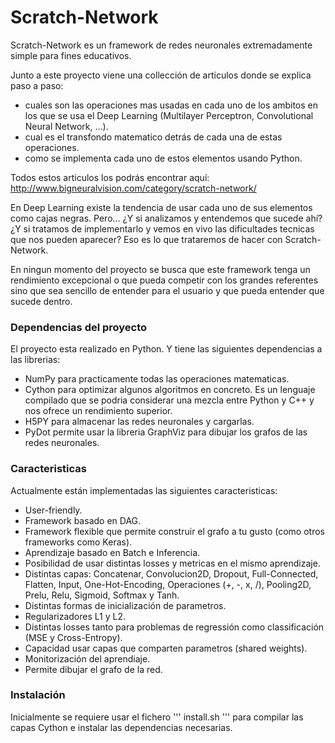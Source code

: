 # Scratch-Network

Scratch-Network es un framework de redes neuronales extremadamente simple para fines educativos.

Junto a este proyecto viene una collección de articulos donde se explica paso a paso:

- cuales son las operaciones mas usadas en cada uno de los ambitos en los que se usa el Deep Learning (Multilayer Perceptron, Convolutional Neural Network, ...).
- cual es el transfondo matematico detrás de cada una de estas operaciones.
- como se implementa cada uno de estos elementos usando Python.

 Todos estos articulos los podrás encontrar aquí: http://www.bigneuralvision.com/category/scratch-network/



En Deep Learning existe la tendencia de usar cada uno de sus elementos como cajas negras. Pero... ¿Y si analizamos y entendemos que sucede ahí? ¿Y si tratamos de implementarlo y vemos en vivo las dificultades tecnicas que nos pueden aparecer? Eso es lo que trataremos de hacer con Scratch-Network.



En ningun momento del proyecto se busca que este framework tenga un rendimiento excepcional o que pueda competir con los grandes referentes sino que sea sencillo de entender para el usuario y que pueda entender que sucede dentro.



### Dependencias del proyecto

El proyecto esta realizado en Python. Y tiene las siguientes dependencias a las librerias:

- NumPy para practicamente todas las operaciones matematicas.
- Cython para optimizar algunos algoritmos en concreto. Es un lenguaje compilado que se podria considerar una mezcla entre Python y C++ y nos ofrece un rendimiento superior.
- H5PY para almacenar las redes neuronales y cargarlas.
- PyDot permite usar la libreria GraphViz para dibujar los grafos de las redes neuronales.



### Caracteristicas

Actualmente están implementadas las siguientes caracteristicas:

- User-friendly.
- Framework basado en DAG.
- Framework flexible que permite construir el grafo a tu gusto (como otros frameworks como Keras).
- Aprendizaje basado en Batch e Inferencia.
- Posibilidad de usar distintas losses y metricas en el mismo aprendizaje.
- Distintas capas: Concatenar, Convolucion2D, Dropout, Full-Connected, Flatten, Input, One-Hot-Encoding, Operaciones (+, -, x, /), Pooling2D, Prelu, Relu, Sigmoid, Softmax y Tanh.
- Distintas formas de inicialización de parametros.
- Regularizadores L1 y L2.
- Distintas losses tanto para problemas de regressión como classificación (MSE y Cross-Entropy).
- Capacidad usar capas que comparten parametros (shared weights).
- Monitorización del aprendiaje.
- Permite dibujar el grafo de la red.

### Instalación

Inicialmente se requiere usar el fichero ''' install.sh ''' para compilar las capas Cython e instalar las dependencias necesarias.
